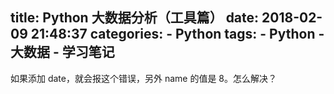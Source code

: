 title: Python 大数据分析（工具篇）
date: 2018-02-09 21:48:37
categories:
    - Python
tags:
    - Python
    - 大数据
    - 学习笔记
---
如果添加 date，就会报这个错误，另外 name 的值是 8。怎么解决？
